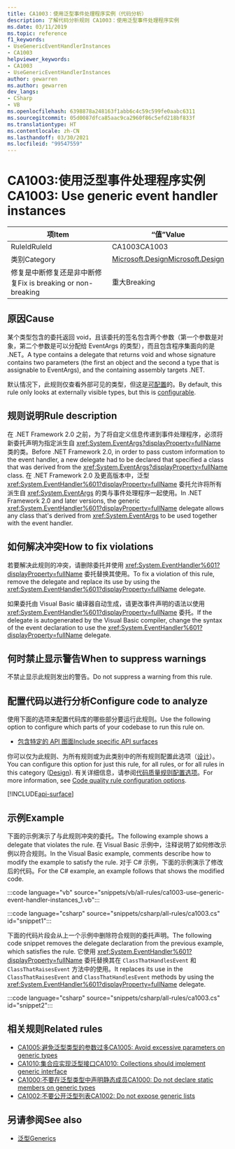 ```yaml
---
title: CA1003：使用泛型事件处理程序实例（代码分析）
description: 了解代码分析规则 CA1003：使用泛型事件处理程序实例
ms.date: 03/11/2019
ms.topic: reference
f1_keywords:
- UseGenericEventHandlerInstances
- CA1003
helpviewer_keywords:
- CA1003
- UseGenericEventHandlerInstances
author: gewarren
ms.author: gewarren
dev_langs:
- CSharp
- VB
ms.openlocfilehash: 6398878a248163f1abb6c4c59c599fe0aabc6311
ms.sourcegitcommit: 05d0087dfca85aac9ca2960f86c5efd218bf833f
ms.translationtype: HT
ms.contentlocale: zh-CN
ms.lasthandoff: 03/30/2021
ms.locfileid: "99547559"
---
```

# <a name="ca1003-use-generic-event-handler-instances"></a><span data-ttu-id="a0613-103">CA1003:使用泛型事件处理程序实例</span><span class="sxs-lookup"><span data-stu-id="a0613-103">CA1003: Use generic event handler instances</span></span>

| <span data-ttu-id="a0613-104">项</span><span class="sxs-lookup"><span data-stu-id="a0613-104">Item</span></span>                                     | <span data-ttu-id="a0613-105">“值”</span><span class="sxs-lookup"><span data-stu-id="a0613-105">Value</span></span>            |
|------------------------------------------|------------------|
| <span data-ttu-id="a0613-106">RuleId</span><span class="sxs-lookup"><span data-stu-id="a0613-106">RuleId</span></span>                                   | <span data-ttu-id="a0613-107">CA1003</span><span class="sxs-lookup"><span data-stu-id="a0613-107">CA1003</span></span>           |
| <span data-ttu-id="a0613-108">类别</span><span class="sxs-lookup"><span data-stu-id="a0613-108">Category</span></span>                                 | [<span data-ttu-id="a0613-109">Microsoft.Design</span><span class="sxs-lookup"><span data-stu-id="a0613-109">Microsoft.Design</span></span>](design-warnings.md) |
| <span data-ttu-id="a0613-110">修复是中断修复还是非中断修复</span><span class="sxs-lookup"><span data-stu-id="a0613-110">Fix is breaking or non-breaking</span></span> | <span data-ttu-id="a0613-111">重大</span><span class="sxs-lookup"><span data-stu-id="a0613-111">Breaking</span></span>         |

## <a name="cause"></a><span data-ttu-id="a0613-112">原因</span><span class="sxs-lookup"><span data-stu-id="a0613-112">Cause</span></span>

<span data-ttu-id="a0613-113">某个类型包含的委托返回 void，且该委托的签名包含两个参数（第一个参数是对象，第二个参数是可以分配给 EventArgs 的类型），而且包含程序集面向的是 .NET。</span><span class="sxs-lookup"><span data-stu-id="a0613-113">A type contains a delegate that returns void and whose signature contains two parameters (the first an object and the second a type that is assignable to EventArgs), and the containing assembly targets .NET.</span></span>

<span data-ttu-id="a0613-114">默认情况下，此规则仅查看外部可见的类型，但这是[可配置](#configure-code-to-analyze)的。</span><span class="sxs-lookup"><span data-stu-id="a0613-114">By default, this rule only looks at externally visible types, but this is [configurable](#configure-code-to-analyze).</span></span>

## <a name="rule-description"></a><span data-ttu-id="a0613-115">规则说明</span><span class="sxs-lookup"><span data-stu-id="a0613-115">Rule description</span></span>

<span data-ttu-id="a0613-116">在 .NET Framework 2.0 之前，为了将自定义信息传递到事件处理程序，必须将新委托声明为指定派生自 <xref:System.EventArgs?displayProperty=fullName> 类的类。</span><span class="sxs-lookup"><span data-stu-id="a0613-116">Before .NET Framework 2.0, in order to pass custom information to the event handler, a new delegate had to be declared that specified a class that was derived from the <xref:System.EventArgs?displayProperty=fullName> class.</span></span> <span data-ttu-id="a0613-117">在 .NET Framework 2.0 及更高版本中，泛型 <xref:System.EventHandler%601?displayProperty=fullName> 委托允许将所有派生自 <xref:System.EventArgs> 的类与事件处理程序一起使用。</span><span class="sxs-lookup"><span data-stu-id="a0613-117">In .NET Framework 2.0 and later versions, the generic <xref:System.EventHandler%601?displayProperty=fullName> delegate allows any class that's derived from <xref:System.EventArgs> to be used together with the event handler.</span></span>

## <a name="how-to-fix-violations"></a><span data-ttu-id="a0613-118">如何解决冲突</span><span class="sxs-lookup"><span data-stu-id="a0613-118">How to fix violations</span></span>

<span data-ttu-id="a0613-119">若要解决此规则的冲突，请删除委托并使用 <xref:System.EventHandler%601?displayProperty=fullName> 委托替换其使用。</span><span class="sxs-lookup"><span data-stu-id="a0613-119">To fix a violation of this rule, remove the delegate and replace its use by using the <xref:System.EventHandler%601?displayProperty=fullName> delegate.</span></span>

<span data-ttu-id="a0613-120">如果委托由 Visual Basic 编译器自动生成，请更改事件声明的语法以使用 <xref:System.EventHandler%601?displayProperty=fullName> 委托。</span><span class="sxs-lookup"><span data-stu-id="a0613-120">If the delegate is autogenerated by the Visual Basic compiler, change the syntax of the event declaration to use the <xref:System.EventHandler%601?displayProperty=fullName> delegate.</span></span>

## <a name="when-to-suppress-warnings"></a><span data-ttu-id="a0613-121">何时禁止显示警告</span><span class="sxs-lookup"><span data-stu-id="a0613-121">When to suppress warnings</span></span>

<span data-ttu-id="a0613-122">不禁止显示此规则发出的警告。</span><span class="sxs-lookup"><span data-stu-id="a0613-122">Do not suppress a warning from this rule.</span></span>

## <a name="configure-code-to-analyze"></a><span data-ttu-id="a0613-123">配置代码以进行分析</span><span class="sxs-lookup"><span data-stu-id="a0613-123">Configure code to analyze</span></span>

<span data-ttu-id="a0613-124">使用下面的选项来配置代码库的哪些部分要运行此规则。</span><span class="sxs-lookup"><span data-stu-id="a0613-124">Use the following option to configure which parts of your codebase to run this rule on.</span></span>

- [<span data-ttu-id="a0613-125">包含特定的 API 图面</span><span class="sxs-lookup"><span data-stu-id="a0613-125">Include specific API surfaces</span></span>](#include-specific-api-surfaces)

<span data-ttu-id="a0613-126">你可以仅为此规则、为所有规则或为此类别中的所有规则配置此选项（[设计](design-warnings.md)）。</span><span class="sxs-lookup"><span data-stu-id="a0613-126">You can configure this option for just this rule, for all rules, or for all rules in this category ([Design](design-warnings.md)).</span></span> <span data-ttu-id="a0613-127">有关详细信息，请参阅[代码质量规则配置选项](../code-quality-rule-options.md)。</span><span class="sxs-lookup"><span data-stu-id="a0613-127">For more information, see [Code quality rule configuration options](../code-quality-rule-options.md).</span></span>

[!INCLUDE[api-surface](~/includes/code-analysis/api-surface.md)]

## <a name="example"></a><span data-ttu-id="a0613-128">示例</span><span class="sxs-lookup"><span data-stu-id="a0613-128">Example</span></span>

<span data-ttu-id="a0613-129">下面的示例演示了与此规则冲突的委托。</span><span class="sxs-lookup"><span data-stu-id="a0613-129">The following example shows a delegate that violates the rule.</span></span> <span data-ttu-id="a0613-130">在 Visual Basic 示例中，注释说明了如何修改示例以符合规则。</span><span class="sxs-lookup"><span data-stu-id="a0613-130">In the Visual Basic example, comments describe how to modify the example to satisfy the rule.</span></span> <span data-ttu-id="a0613-131">对于 C# 示例，下面的示例演示了修改后的代码。</span><span class="sxs-lookup"><span data-stu-id="a0613-131">For the C# example, an example follows that shows the modified code.</span></span>

:::code language="vb" source="snippets/vb/all-rules/ca1003-use-generic-event-handler-instances_1.vb":::

:::code language="csharp" source="snippets/csharp/all-rules/ca1003.cs" id="snippet1":::

<span data-ttu-id="a0613-132">下面的代码片段会从上一个示例中删除符合规则的委托声明。</span><span class="sxs-lookup"><span data-stu-id="a0613-132">The following code snippet removes the delegate declaration from the previous example, which satisfies the rule.</span></span> <span data-ttu-id="a0613-133">它使用 <xref:System.EventHandler%601?displayProperty=fullName> 委托替换其在 `ClassThatHandlesEvent` 和 `ClassThatRaisesEvent` 方法中的使用。</span><span class="sxs-lookup"><span data-stu-id="a0613-133">It replaces its use in the `ClassThatRaisesEvent` and `ClassThatHandlesEvent` methods by using the <xref:System.EventHandler%601?displayProperty=fullName> delegate.</span></span>

:::code language="csharp" source="snippets/csharp/all-rules/ca1003.cs" id="snippet2":::

## <a name="related-rules"></a><span data-ttu-id="a0613-134">相关规则</span><span class="sxs-lookup"><span data-stu-id="a0613-134">Related rules</span></span>

- [<span data-ttu-id="a0613-135">CA1005:避免泛型类型的参数过多</span><span class="sxs-lookup"><span data-stu-id="a0613-135">CA1005: Avoid excessive parameters on generic types</span></span>](ca1005.md)
- [<span data-ttu-id="a0613-136">CA1010:集合应实现泛型接口</span><span class="sxs-lookup"><span data-stu-id="a0613-136">CA1010: Collections should implement generic interface</span></span>](ca1010.md)
- [<span data-ttu-id="a0613-137">CA1000:不要在泛型类型中声明静态成员</span><span class="sxs-lookup"><span data-stu-id="a0613-137">CA1000: Do not declare static members on generic types</span></span>](ca1000.md)
- [<span data-ttu-id="a0613-138">CA1002:不要公开泛型列表</span><span class="sxs-lookup"><span data-stu-id="a0613-138">CA1002: Do not expose generic lists</span></span>](ca1002.md)

## <a name="see-also"></a><span data-ttu-id="a0613-139">另请参阅</span><span class="sxs-lookup"><span data-stu-id="a0613-139">See also</span></span>

- [<span data-ttu-id="a0613-140">泛型</span><span class="sxs-lookup"><span data-stu-id="a0613-140">Generics</span></span>](../../../csharp/programming-guide/generics/index.md)
